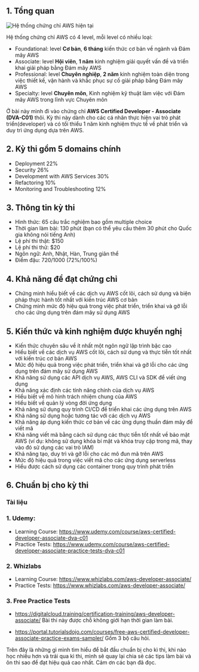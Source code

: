 ## 1. Tổng quan
![Hệ thống chứng chỉ AWS hiện tại](https://images.viblo.asia/5feea6ba-6dff-4c34-8ac7-0dd0767e44eb.png)

Hệ thống chứng chỉ AWS có 4 level, mỗi level có nhiều loại:
* Foundational: level **Cơ bản**, **6 tháng** kiến thức cơ bản về ngành và Đám mây AWS
* Associate: level **Hội viên**, **1 năm** kinh nghiệm giải quyết vấn đề và triển khai giải pháp bằng Đám mây AWS
* Professional: level **Chuyên nghiệp**, **2 năm** kinh nghiệm toàn diện trong việc thiết kế, vận hành và khắc phục sự cố giải pháp bằng Đám mây AWS
* Specialty: level **Chuyên môn**, Kinh nghiệm kỹ thuật làm việc với Đám mây AWS trong lĩnh vực Chuyên môn

Ở bài này mình đi vào chứng chỉ **AWS Certified Developer - Associate (DVA-C01)** thôi. Kỳ thi này dành cho các cá nhân thực hiện vai trò phát triển(developer) và có tối thiểu 1 năm kinh nghiệm thực tế về phát triển và duy trì ứng dụng dựa trên AWS.

## 2. Kỳ thi gồm 5 domains chính
* Deployment 22%
* Security 26%
* Development with AWS Services 30%
* Refactoring 10%
* Monitoring and Troubleshooting 12%

## 3. Thông tin kỳ thi
* Hình thức: 65 câu trắc nghiệm bao gồm multiple choice
* Thời gian làm bài: 130 phút (bạn có thể yêu cầu thêm 30 phút cho Quốc gia không nói tiếng Anh)
* Lệ phí thi thật: $150
* Lệ phí thi thử: $20
* Ngôn ngữ: Anh, Nhật, Hàn, Trung giản thể
* Điểm đậu: 720/1000 (72%/100%)

## 4. Khả năng để đạt chứng chỉ
* Chứng minh hiểu biết về các dịch vụ AWS cốt lõi, cách sử dụng và biện pháp thực hành tốt nhất với kiến trúc AWS cơ bản
* Chứng minh mức độ hiệu quả trong việc phát triển, triển khai và gỡ lỗi cho các ứng dụng trên đám mây sử dụng AWS

## 5. Kiến thức và kinh nghiệm được khuyến nghị
* Kiến thức chuyên sâu về ít nhất một ngôn ngữ lập trình bậc cao
* Hiểu biết về các dịch vụ AWS cốt lõi, cách sử dụng và thực tiễn tốt nhất với kiến trúc cơ bản AWS
* Mức độ hiệu quả trong việc phát triển, triển khai và gỡ lỗi cho các ứng dụng trên đám mây sử dụng AWS
* Khả năng sử dụng các API dịch vụ AWS, AWS CLI và SDK để viết ứng dụng
* Khả năng xác định các tính năng chính của dịch vụ AWS
* Hiểu biết về mô hình trách nhiệm chung của AWS
* Hiểu biết về quản lý vòng đời ứng dụng
* Khả năng sử dụng quy trình CI/CD để triển khai các ứng dụng trên AWS
* Khả năng sử dụng hoặc tương tác với các dịch vụ AWS
* Khả năng áp dụng kiến thức cơ bản về các ứng dụng thuần đám mây để viết mã
* Khả năng viết mã bằng cách sử dụng các thực tiễn tốt nhất về bảo mật AWS (ví dụ: không sử dụng khóa bí mật và khóa truy cập trong mã, thay vào đó sử dụng các vai trò IAM)
* Khả năng tạo, duy trì và gỡ lỗi cho các mô đun mã trên AWS
* Mức độ hiệu quả trong việc viết mã cho các ứng dụng serverless
* Hiểu được cách sử dụng các container trong quy trình phát triển

## 6. Chuẩn bị cho kỳ thi
### **Tài liệu**

### 1. Udemy:

* Learning Course: https://www.udemy.com/course/aws-certified-developer-associate-dva-c01
* Practice Tests: https://www.udemy.com/course/aws-certified-developer-associate-practice-tests-dva-c01 

### 2. Whizlabs
* Learning Course: https://www.whizlabs.com/aws-developer-associate/
* Practice Tests: https://www.whizlabs.com/aws-developer-associate/

### 3. Free Practice Tests
* https://digitalcloud.training/certification-training/aws-developer-associate/
Bài thi này được chỗ không giới hạn thời gian làm bài.
 
* https://portal.tutorialsdojo.com/courses/free-aws-certified-developer-associate-practice-exams-sampler/
Gồm 3 bộ câu hỏi.

Trên đây là những gì mình tìm hiểu để bắt đầu chuẩn bị cho kì thi, khi nào học nhiều hơn và trải qua kì thi, mình sẽ quay lại chia sẻ các tips làm bài và ôn thi sao để đạt hiệu quả cao nhất. Cảm ơn các bạn đã đọc.